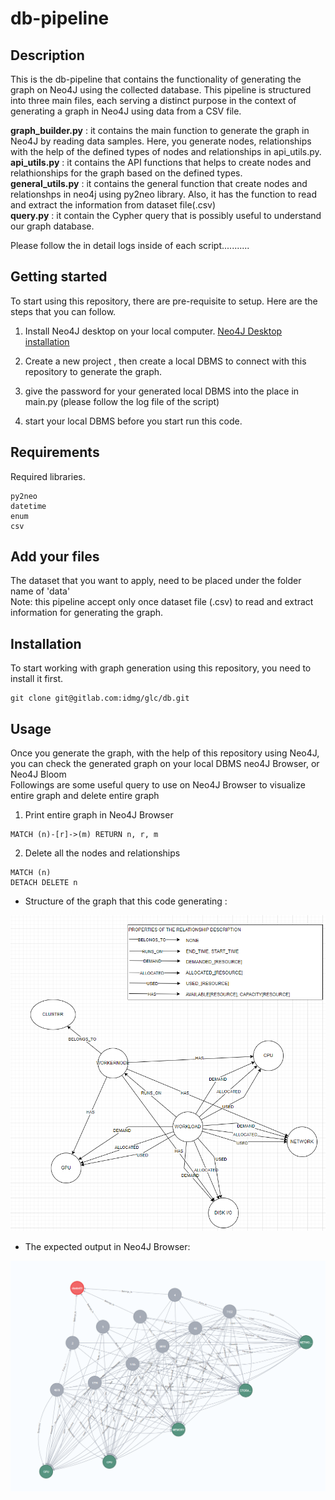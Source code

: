 # db-pipeline

## Description
This is the db-pipeline that contains the functionality of generating the graph on Neo4J using the collected database. 
This pipeline is structured into three main files, each serving a distinct purpose in the context of generating a graph in Neo4J using data from a CSV file.  

**graph_builder.py** :  it contains the main function to generate the graph in Neo4J by reading data samples. Here, you generate nodes, relationships with the help of the defined types of nodes and relationships in api_utils.py.  
**api_utils.py** :  it contains the API functions that helps to create nodes and relathionships for the graph based on the defined types.    
**general_utils.py** :  it contains the general function that create nodes and relationshps in neo4j using py2neo library. Also, it has the function to read and extract the information from dataset file(.csv)  
**query.py** :  it contain the Cypher query that is possibly useful to understand our graph database.   
    
Please follow the in detail logs inside of each script...........  

## Getting started

To start using this repository, there are pre-requisite to setup. Here are the steps that you can follow.
1. Install Neo4J desktop on your local computer. [Neo4J Desktop installation](https://neo4j.com/download/?utm_source=google&utm_medium=PaidSearch&utm_campaign=GDB&utm_content=EMEA-X-Conversion-GDB-Text&utm_term=neo4j%20desktop%20install&gad_source=1&gclid=CjwKCAiAsIGrBhAAEiwAEzMlC2WFhsJvKKKDUvl-SKkL1ONS84M1p824G0HqjEYUDPEUu4KEWwOU-BoCykwQAvD_BwE)

2. Create a new project , then create a local DBMS to connect with this repository to generate the graph.
3. give the password for your generated local DBMS into the place in main.py (please follow the log file of the script)
4. start your local DBMS before you start run this code.

## Requirements

Required libraries.

```
py2neo
datetime
enum
csv
```

## Add your files

The dataset that you want to apply, need to be placed under the folder name of 'data'  
Note: this pipeline accept only once dataset file (.csv) to read and extract information for generating the graph.

## Installation

To start working with graph generation using this repository, you need to install it first.

```
git clone git@gitlab.com:idmg/glc/db.git
```

## Usage

Once you generate the graph, with the help of this repository using Neo4J, you can check the generated graph on your local DBMS neo4J Browser, or Neo4J Bloom  
Followings are some useful query to use on Neo4J Browser to visualize entire graph and delete entire graph  

1. Print entire graph in Neo4J Browser
```
MATCH (n)-[r]->(m) RETURN n, r, m

```
2. Delete all the nodes and relationships  
```
MATCH (n)
DETACH DELETE n
```

- Structure of the graph that this code generating :  

![](../../../assets/graph_architecture.png)

- The expected output in Neo4J Browser:  

![](../../../assets/output.png)
